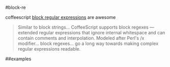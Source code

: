 #block-re

coffeescript [block regular expressions](http://coffeescript.org/#regexes) are awesome
> Similar to block strings… CoffeeScript supports block regexes — extended regular
> expressions that ignore internal whitespace and can contain comments and interpolation.
> Modeled after Perl's /x modifier… block regexes… go a long way towards making complex
> regular expressions readable.

##examples
